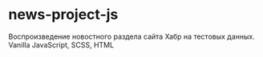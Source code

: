 # news-project-js
Воспроизведение новостного раздела сайта Хабр на тестовых данных. Vanilla JavaScript, SCSS, HTML
